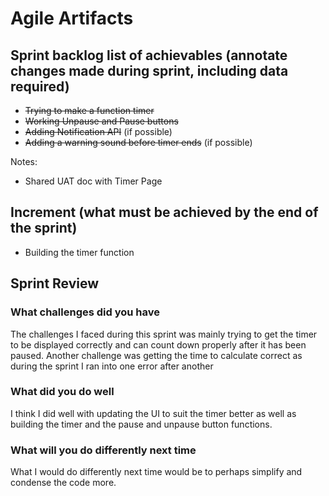 # Agile Artifacts 

## Sprint backlog list of achievables (annotate changes made during sprint, including data required)
- ~~Trying to make a function timer~~
- ~~Working Unpause and Pause buttons~~
- ~~Adding Notification API~~ (if possible)
- ~~Adding a warning sound before timer ends~~ (if possible)

Notes: 
- Shared UAT doc with Timer Page

## Increment (what must be achieved by the end of the sprint)
- Building the timer function 


## Sprint Review 
### What challenges did you have
The challenges I faced during this sprint was mainly trying to get the timer to be displayed correctly and can count down properly after it has been paused. Another challenge was getting the time to calculate correct as during the sprint I ran into one error after another 
### What did you do well
 I think I did well with updating the UI to suit the timer better as well as building the timer and the pause and unpause button functions.

### What will you do differently next time
What I would do differently next time would be to perhaps simplify and condense the code more. 